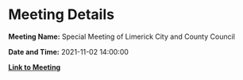 # Meeting Details

**Meeting Name:** Special Meeting of Limerick City and County Council

**Date and Time:** 2021-11-02 14:00:00

**[Link to Meeting](https://www.limerick.ie/council/whats-on/special-meeting-limerick-city-and-county-council-45)**
